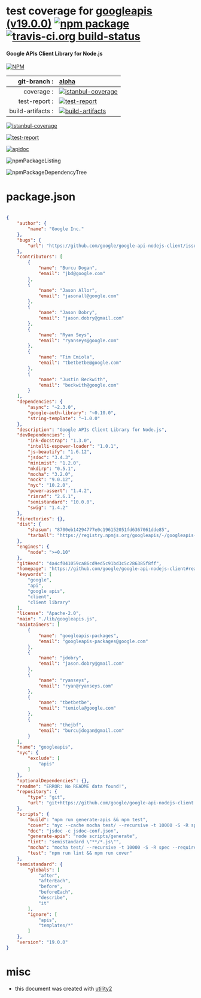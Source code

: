 # test coverage for  [googleapis (v19.0.0)](https://github.com/google/google-api-nodejs-client#readme)  [![npm package](https://img.shields.io/npm/v/npmtest-googleapis.svg?style=flat-square)](https://www.npmjs.org/package/npmtest-googleapis) [![travis-ci.org build-status](https://api.travis-ci.org/npmtest/node-npmtest-googleapis.svg)](https://travis-ci.org/npmtest/node-npmtest-googleapis)
#### Google APIs Client Library for Node.js

[![NPM](https://nodei.co/npm/googleapis.png?downloads=true)](https://www.npmjs.com/package/googleapis)

| git-branch : | [alpha](https://github.com/npmtest/node-npmtest-googleapis/tree/alpha)|
|--:|:--|
| coverage : | [![istanbul-coverage](https://npmtest.github.io/node-npmtest-googleapis/build/coverage.badge.svg)](https://npmtest.github.io/node-npmtest-googleapis/build/coverage.html/index.html)|
| test-report : | [![test-report](https://npmtest.github.io/node-npmtest-googleapis/build/test-report.badge.svg)](https://npmtest.github.io/node-npmtest-googleapis/build/test-report.html)|
| build-artifacts : | [![build-artifacts](https://npmtest.github.io/node-npmtest-googleapis/glyphicons_144_folder_open.png)](https://github.com/npmtest/node-npmtest-googleapis/tree/gh-pages/build)|

[![istanbul-coverage](https://npmtest.github.io/node-npmtest-googleapis/build/screenCapture.buildCustomOrg.browser.coverage.html.png)](https://npmtest.github.io/node-npmtest-googleapis/build/coverage.html/index.html)

[![test-report](https://npmtest.github.io/node-npmtest-googleapis/build/screenCapture.buildCustomOrg.browser.%252Fhome%252Ftravis%252Fbuild%252Fnpmtest%252Fnode-npmtest-googleapis%252Ftmp%252Fbuild%252Ftest-report.html.png)](https://npmtest.github.io/node-npmtest-googleapis/build/test-report.html)

[![apidoc](https://npmdoc.github.io/node-npmdoc-googleapis/build/screenCapture.buildApidoc.browser.%252Fhome%252Ftravis%252Fbuild%252Fnpmdoc%252Fnode-npmdoc-googleapis%252Ftmp%252Fbuild%252Fapidoc.html.png)](https://npmdoc.github.io/node-npmdoc-googleapis/build/apidoc.html)

![npmPackageListing](https://npmtest.github.io/node-npmtest-googleapis/build/screenCapture.npmPackageListing.svg)

![npmPackageDependencyTree](https://npmtest.github.io/node-npmtest-googleapis/build/screenCapture.npmPackageDependencyTree.svg)



# package.json

```json

{
    "author": {
        "name": "Google Inc."
    },
    "bugs": {
        "url": "https://github.com/google/google-api-nodejs-client/issues"
    },
    "contributors": [
        {
            "name": "Burcu Dogan",
            "email": "jbd@google.com"
        },
        {
            "name": "Jason Allor",
            "email": "jasonall@google.com"
        },
        {
            "name": "Jason Dobry",
            "email": "jason.dobry@gmail.com"
        },
        {
            "name": "Ryan Seys",
            "email": "ryanseys@google.com"
        },
        {
            "name": "Tim Emiola",
            "email": "tbetbetbe@google.com"
        },
        {
            "name": "Justin Beckwith",
            "email": "beckwith@google.com"
        }
    ],
    "dependencies": {
        "async": "~2.3.0",
        "google-auth-library": "~0.10.0",
        "string-template": "~1.0.0"
    },
    "description": "Google APIs Client Library for Node.js",
    "devDependencies": {
        "ink-docstrap": "1.3.0",
        "intelli-espower-loader": "1.0.1",
        "js-beautify": "1.6.12",
        "jsdoc": "3.4.3",
        "minimist": "1.2.0",
        "mkdirp": "0.5.1",
        "mocha": "3.2.0",
        "nock": "9.0.12",
        "nyc": "10.2.0",
        "power-assert": "1.4.2",
        "rimraf": "2.6.1",
        "semistandard": "10.0.0",
        "swig": "1.4.2"
    },
    "directories": {},
    "dist": {
        "shasum": "8700eb14294777e0c196152051fd6367061dde85",
        "tarball": "https://registry.npmjs.org/googleapis/-/googleapis-19.0.0.tgz"
    },
    "engines": {
        "node": ">=0.10"
    },
    "gitHead": "4a4cf041059ca86cd9ed5c91bd3c5c286385f8ff",
    "homepage": "https://github.com/google/google-api-nodejs-client#readme",
    "keywords": [
        "google",
        "api",
        "google apis",
        "client",
        "client library"
    ],
    "license": "Apache-2.0",
    "main": "./lib/googleapis.js",
    "maintainers": [
        {
            "name": "googleapis-packages",
            "email": "googleapis-packages@google.com"
        },
        {
            "name": "jdobry",
            "email": "jason.dobry@gmail.com"
        },
        {
            "name": "ryanseys",
            "email": "ryan@ryanseys.com"
        },
        {
            "name": "tbetbetbe",
            "email": "temiola@google.com"
        },
        {
            "name": "thejbf",
            "email": "burcujdogan@gmail.com"
        }
    ],
    "name": "googleapis",
    "nyc": {
        "exclude": [
            "apis"
        ]
    },
    "optionalDependencies": {},
    "readme": "ERROR: No README data found!",
    "repository": {
        "type": "git",
        "url": "git+https://github.com/google/google-api-nodejs-client.git"
    },
    "scripts": {
        "build": "npm run generate-apis && npm test",
        "cover": "nyc --cache mocha test/ --recursive -t 10000 -S -R spec --require intelli-espower-loader && nyc report --reporter=html",
        "doc": "jsdoc -c jsdoc-conf.json",
        "generate-apis": "node scripts/generate",
        "lint": "semistandard \"**/*.js\"",
        "mocha": "mocha test/ --recursive -t 10000 -S -R spec --require intelli-espower-loader",
        "test": "npm run lint && npm run cover"
    },
    "semistandard": {
        "globals": [
            "after",
            "afterEach",
            "before",
            "beforeEach",
            "describe",
            "it"
        ],
        "ignore": [
            "apis",
            "templates/*"
        ]
    },
    "version": "19.0.0"
}
```



# misc
- this document was created with [utility2](https://github.com/kaizhu256/node-utility2)
